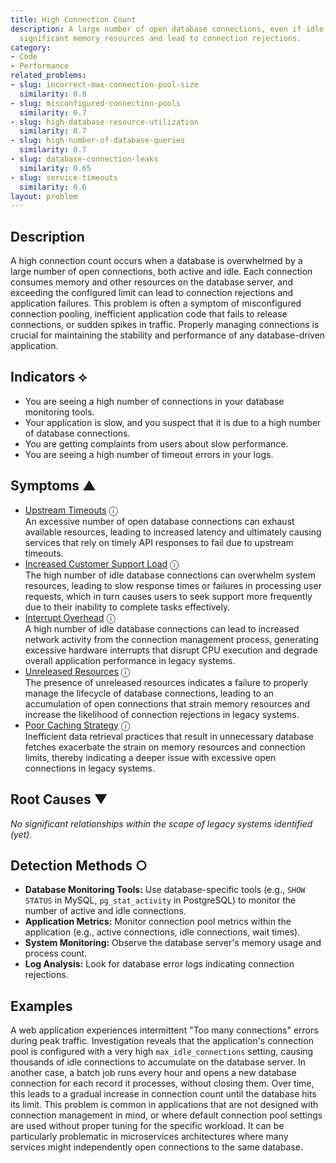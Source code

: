 ```yaml
---
title: High Connection Count
description: A large number of open database connections, even if idle, can consume
  significant memory resources and lead to connection rejections.
category:
- Code
- Performance
related_problems:
- slug: incorrect-max-connection-pool-size
  similarity: 0.8
- slug: misconfigured-connection-pools
  similarity: 0.7
- slug: high-database-resource-utilization
  similarity: 0.7
- slug: high-number-of-database-queries
  similarity: 0.7
- slug: database-connection-leaks
  similarity: 0.65
- slug: service-timeouts
  similarity: 0.6
layout: problem
---
```


## Description
A high connection count occurs when a database is overwhelmed by a large number of open connections, both active and idle. Each connection consumes memory and other resources on the database server, and exceeding the configured limit can lead to connection rejections and application failures. This problem is often a symptom of misconfigured connection pooling, inefficient application code that fails to release connections, or sudden spikes in traffic. Properly managing connections is crucial for maintaining the stability and performance of any database-driven application.


## Indicators ⟡
- You are seeing a high number of connections in your database monitoring tools.
- Your application is slow, and you suspect that it is due to a high number of database connections.
- You are getting complaints from users about slow performance.
- You are seeing a high number of timeout errors in your logs.


## Symptoms ▲

- [Upstream Timeouts](upstream-timeouts.md) <span class="info-tooltip" title="Confidence: 0.560, Strength: 0.739">ⓘ</span>
<br/>  An excessive number of open database connections can exhaust available resources, leading to increased latency and ultimately causing services that rely on timely API responses to fail due to upstream timeouts.
- [Increased Customer Support Load](increased-customer-support-load.md) <span class="info-tooltip" title="Confidence: 0.511, Strength: 0.752">ⓘ</span>
<br/>  The high number of idle database connections can overwhelm system resources, leading to slow response times or failures in processing user requests, which in turn causes users to seek support more frequently due to their inability to complete tasks effectively.
- [Interrupt Overhead](interrupt-overhead.md) <span class="info-tooltip" title="Confidence: 0.390, Strength: 0.794">ⓘ</span>
<br/>  A high number of idle database connections can lead to increased network activity from the connection management process, generating excessive hardware interrupts that disrupt CPU execution and degrade overall application performance in legacy systems.
- [Unreleased Resources](unreleased-resources.md) <span class="info-tooltip" title="Confidence: 0.347, Strength: 0.695">ⓘ</span>
<br/>  The presence of unreleased resources indicates a failure to properly manage the lifecycle of database connections, leading to an accumulation of open connections that strain memory resources and increase the likelihood of connection rejections in legacy systems.
- [Poor Caching Strategy](poor-caching-strategy.md) <span class="info-tooltip" title="Confidence: 0.320, Strength: 0.634">ⓘ</span>
<br/>  Inefficient data retrieval practices that result in unnecessary database fetches exacerbate the strain on memory resources and connection limits, thereby indicating a deeper issue with excessive open connections in legacy systems.

## Root Causes ▼

*No significant relationships within the scope of legacy systems identified (yet).*

## Detection Methods ○

- **Database Monitoring Tools:** Use database-specific tools (e.g., `SHOW STATUS` in MySQL, `pg_stat_activity` in PostgreSQL) to monitor the number of active and idle connections.
- **Application Metrics:** Monitor connection pool metrics within the application (e.g., active connections, idle connections, wait times).
- **System Monitoring:** Observe the database server's memory usage and process count.
- **Log Analysis:** Look for database error logs indicating connection rejections.


## Examples
A web application experiences intermittent "Too many connections" errors during peak traffic. Investigation reveals that the application's connection pool is configured with a very high `max_idle_connections` setting, causing thousands of idle connections to accumulate on the database server. In another case, a batch job runs every hour and opens a new database connection for each record it processes, without closing them. Over time, this leads to a gradual increase in connection count until the database hits its limit. This problem is common in applications that are not designed with connection management in mind, or where default connection pool settings are used without proper tuning for the specific workload. It can be particularly problematic in microservices architectures where many services might independently open connections to the same database.
